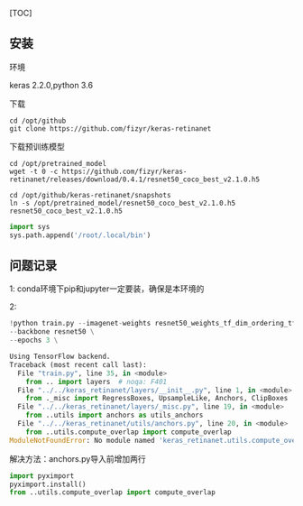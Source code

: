[TOC]



## 安装



环境

keras 2.2.0,python 3.6



下载

```shell
cd /opt/github
git clone https://github.com/fizyr/keras-retinanet
```





下载预训练模型

```shell
cd /opt/pretrained_model
wget -t 0 -c https://github.com/fizyr/keras-retinanet/releases/download/0.4.1/resnet50_coco_best_v2.1.0.h5
```



```shell
cd /opt/github/keras-retinanet/snapshots
ln -s /opt/pretrained_model/resnet50_coco_best_v2.1.0.h5 resnet50_coco_best_v2.1.0.h5
```



```python
import sys
sys.path.append('/root/.local/bin')
```





## 问题记录

1: conda环境下pip和jupyter一定要装，确保是本环境的



2:

```python
!python train.py --imagenet-weights resnet50_weights_tf_dim_ordering_tf_kernels_notop.h5 \
--backbone resnet50 \
--epochs 3 \
```



```python
Using TensorFlow backend.
Traceback (most recent call last):
  File "train.py", line 35, in <module>
    from .. import layers  # noqa: F401
  File "../../keras_retinanet/layers/__init__.py", line 1, in <module>
    from ._misc import RegressBoxes, UpsampleLike, Anchors, ClipBoxes  # noqa: F401
  File "../../keras_retinanet/layers/_misc.py", line 19, in <module>
    from ..utils import anchors as utils_anchors
  File "../../keras_retinanet/utils/anchors.py", line 20, in <module>
    from ..utils.compute_overlap import compute_overlap
ModuleNotFoundError: No module named 'keras_retinanet.utils.compute_overlap'
```

 

解决方法：anchors.py导入前增加两行

```python
import pyximport
pyximport.install()
from ..utils.compute_overlap import compute_overlap
```

